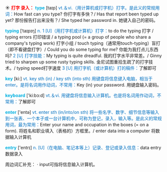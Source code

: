 ☀ <font color="red">**打字 录入：**</font>
<font color="sky blue">**type**</font> [taɪp] 
<font color="#0070c0">vt.＆vi.（用计算机或打字机）打字。是此义的常规用词：</font>How fast can you type? 你打字有多快？/ Has that report been typed up yet? 那份报告打出来没有？/ She typed her password in. 她键入自己的密码。
           
<font color="sky blue">**typing**</font> [ˈtaɪpɪŋ]
<font color="#0070c0">n. 1 [U]（用打字机或计算机）打字：</font>to do the typing 打字 / typing errors 打印错误 / a typing pool (= a group of people who share a company's typing work) 打字小组 / touch typing（通常用touch-typing）盲打（即不看键盘打字）/ Could you do some typing for me? 你能为我打点儿东西吗? <font color="#0070c0">2 [U] 打字技能：</font>My typing is quite dreadful. 我的打字水平非常差。/ Ginny tried to sharpen up some rusty typing skills. 金尼试图重拾生疏了的打字技术。/ typing speed打字速度 <font color="#0070c0">3 [U] 用打字机（或计算机）打的稿件：</font>了解即可

<font color="sky blue">**key**</font> [ki:] 
<font color="#0070c0">vt. key sth (in) / key sth (into sth) 用键盘将信息键入电脑，相当于enter。是将名词用作动词，不常用：</font>Key (in) your password. 用键盘输入密码。

<font color="sky blue">**keyboard**</font> ['ki:bɔ:d] 
<font color="#0070c0">vt.＆vi. 用键盘将信息输入计算机。也是将名词用作动词，不常用：</font>了解即可

<font color="sky blue">**enter**</font> ['entə] 
<font color="#0070c0">vt. enter sth (in/into/on sth) 将一些名字、数字、细节信息等输入到一张表、一个本子或一台计算机中，可称为登记，录入，输入等。是此义的常规用词，最为常用：</font>Enter your name and occupation in the boxes (= on a form). 将姓名和职业填入（表格的）方框里。/ enter data into a computer 将数据输入计算机
           
<font color="sky blue">**entry**</font> ['entrɪ] 
<font color="#0070c0">n. [U]（在电脑、笔记本等上）记录、登记或录入信息：</font>data entry 数据录入

周边词汇补充：
· input可指将信息输入计算机。